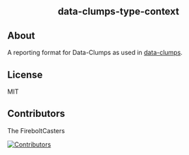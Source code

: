 <h2 align="center">
    data-clumps-type-context
</h2>

## About

A reporting format for Data-Clumps as used in [data-clumps](https://github.com/FireboltCasters/data-clumps/).

## License

MIT

## Contributors

The FireboltCasters

<a href="https://github.com/FireboltCasters/data-clumps-type-context"><img src="https://contrib.rocks/image?repo=FireboltCasters/data-clumps-type-context" alt="Contributors" /></a>
